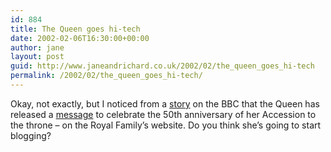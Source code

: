 ```yaml
---
id: 884
title: The Queen goes hi-tech
date: 2002-02-06T16:30:00+00:00
author: jane
layout: post
guid: http://www.janeandrichard.co.uk/2002/02/the_queen_goes_hi-tech
permalink: /2002/02/the_queen_goes_hi-tech/
---
```

Okay, not exactly, but I noticed from a [story](http://news.bbc.co.uk/hi/english/uk/newsid_1803000/1803715.stm) on the BBC that the Queen has released a [message](http://www.royal.gov.uk/output/Page920.asp) to celebrate the 50th anniversary of her Accession to the throne &#8211; on the Royal Family&#8217;s website. Do you think she&#8217;s going to start blogging?